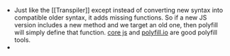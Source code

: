 - Just like the [[Transpiler]] except instead of converting new syntax into compatible older syntax, it adds missing functions. So if a new JS version includes a new method and we target an old one, then polyfill will simply define that function. [core js](https://github.com/zloirock/core-js) and [polyfill.io](https://polyfill.io/v3/) are good polyfill tools.
-